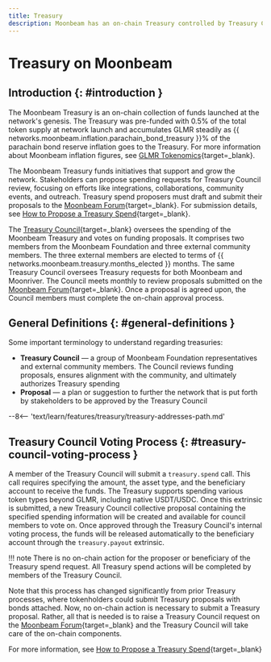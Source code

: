 ```yaml
---
title: Treasury
description: Moonbeam has an on-chain Treasury controlled by Treasury Council members, enabling stakeholders to submit proposals to further the network.
---
```


# Treasury on Moonbeam

## Introduction {: #introduction }

The Moonbeam Treasury is an on-chain collection of funds launched at the network's genesis. The Treasury was pre-funded with 0.5% of the total token supply at network launch and accumulates GLMR steadily as {{ networks.moonbeam.inflation.parachain_bond_treasury }}% of the parachain bond reserve inflation goes to the Treasury. For more information about Moonbeam inflation figures, see [GLMR Tokenomics](https://moonbeam.foundation/glimmer-token-tokenomics/){target=\_blank}.

The Moonbeam Treasury funds initiatives that support and grow the network. Stakeholders can propose spending requests for Treasury Council review, focusing on efforts like integrations, collaborations, community events, and outreach. Treasury spend proposers must draft and submit their proposals to the [Moonbeam Forum](https://forum.moonbeam.network/c/governance/treasury-proposals/8){target=\_blank}. For submission details, see [How to Propose a Treasury Spend](/tokens/governance/treasury-spend/){target=\_blank}.

The [Treasury Council](https://forum.moonbeam.network/g/TreasuryCouncil){target=\_blank} oversees the spending of the Moonbeam Treasury and votes on funding proposals. It comprises two members from the Moonbeam Foundation and three external community members. The three external members are elected to terms of {{ networks.moonbeam.treasury.months_elected }} months. The same Treasury Council oversees Treasury requests for both Moonbeam and Moonriver. The Council meets monthly to review proposals submitted on the [Moonbeam Forum](https://forum.moonbeam.network/c/governance/treasury-proposals/8){target=\_blank}. Once a proposal is agreed upon, the Council members must complete the on-chain approval process.

## General Definitions {: #general-definitions }

Some important terminology to understand regarding treasuries:

- **Treasury Council** — a group of Moonbeam Foundation representatives and external community members. The Council reviews funding proposals, ensures alignment with the community, and ultimately authorizes Treasury spending
- **Proposal** — a plan or suggestion to further the network that is put forth by stakeholders to be approved by the Treasury Council

--8<-- 'text/learn/features/treasury/treasury-addresses-path.md'

## Treasury Council Voting Process {: #treasury-council-voting-process }

A member of the Treasury Council will submit a `treasury.spend` call. This call requires specifying the amount, the asset type, and the beneficiary account to receive the funds. The Treasury supports spending various token types beyond GLMR, including native USDT/USDC. Once this extrinsic is submitted, a new Treasury Council collective proposal containing the specified spending information will be created and available for council members to vote on. Once approved through the Treasury Council's internal voting process, the funds will be released automatically to the beneficiary account through the `treasury.payout` extrinsic.
 
!!! note
    There is no on-chain action for the proposer or beneficiary of the Treasury spend request.
    All Treasury spend actions will be completed by members of the Treasury Council.

Note that this process has changed significantly from prior Treasury processes, where tokenholders could submit Treasury proposals with bonds attached. Now, no on-chain action is necessary to submit a Treasury proposal. Rather, all that is needed is to raise a Treasury Council request on the [Moonbeam Forum](https://forum.moonbeam.network/c/governance/Treasury-proposals/8){target=\_blank} and the Treasury Council will take care of the on-chain components. 

For more information, see [How to Propose a Treasury Spend](/tokens/governance/treasury-spend/#next-steps){target=\_blank}
